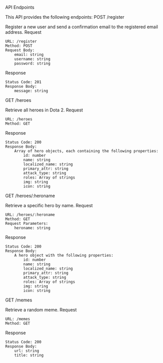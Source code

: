 API Endpoints

This API provides the following endpoints:
POST /register

Register a new user and send a confirmation email to the registered email address.
Request

    URL: /register
    Method: POST
    Request Body:
        email: string
        username: string
        password: string

Response

    Status Code: 201
    Response Body:
        message: string

GET /heroes

Retrieve all heroes in Dota 2.
Request

    URL: /heroes
    Method: GET

Response

    Status Code: 200
    Response Body:
        Array of hero objects, each containing the following properties:
            id: number
            name: string
            localized_name: string
            primary_attr: string
            attack_type: string
            roles: Array of strings
            img: string
            icon: string

GET /heroes/:heroname

Retrieve a specific hero by name.
Request

    URL: /heroes/:heroname
    Method: GET
    Request Parameters:
        heroname: string

Response

    Status Code: 200
    Response Body:
        A hero object with the following properties:
            id: number
            name: string
            localized_name: string
            primary_attr: string
            attack_type: string
            roles: Array of strings
            img: string
            icon: string

GET /memes

Retrieve a random meme.
Request

    URL: /memes
    Method: GET

Response

    Status Code: 200
    Response Body:
        url: string
        title: string